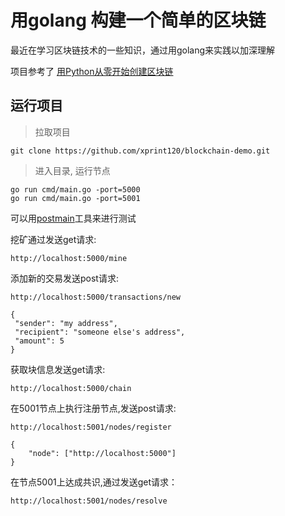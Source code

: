 # 用golang 构建一个简单的区块链

最近在学习区块链技术的一些知识，通过用golang来实践以加深理解

项目参考了 [用Python从零开始创建区块链](https://learnblockchain.cn/2017/10/27/build_blockchain_by_python/)

## 运行项目

>拉取项目
```
git clone https://github.com/xprint120/blockchain-demo.git
```
>进入目录, 运行节点
```
go run cmd/main.go -port=5000
go run cmd/main.go -port=5001
```

可以用[postmain](https://www.getpostman.com/downloads/)工具来进行测试

挖矿通过发送get请求:
```
http://localhost:5000/mine
```
添加新的交易发送post请求:
```
http://localhost:5000/transactions/new

{
 "sender": "my address",
 "recipient": "someone else's address",
 "amount": 5
}
```
获取块信息发送get请求:
```
http://localhost:5000/chain
```
在5001节点上执行注册节点,发送post请求:
```
http://localhost:5001/nodes/register

{
	"node": ["http://localhost:5000"]
}
```
在节点5001上达成共识,通过发送get请求：
```
http://localhost:5001/nodes/resolve
```
